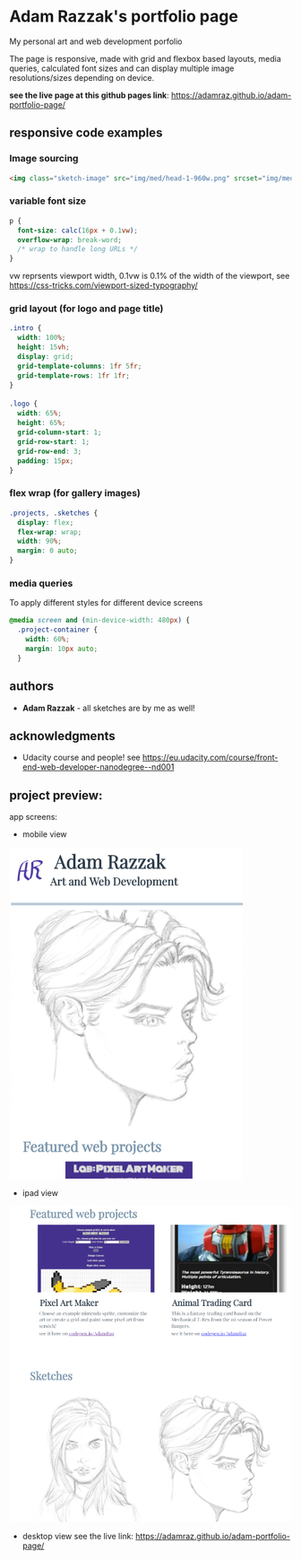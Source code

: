 # Adam Razzak's portfolio page
My personal art and web development porfolio

The page is responsive, made with grid and flexbox based layouts, media queries, calculated font sizes and can display multiple image resolutions/sizes depending on device.

**see the live page at this github pages link**: https://adamraz.github.io/adam-portfolio-page/

## responsive code examples

### Image sourcing
```html
<img class="sketch-image" src="img/med/head-1-960w.png" srcset="img/med/head-1-960w.png 960w, img/small/head-1-480w.png 480w" sizes="(max-width: 720px) 80vw, (max-width: 1280px) 50vw, 30vw" alt="sketch of a female head">
```

### variable font size
```css
p {
  font-size: calc(16px + 0.1vw);
  overflow-wrap: break-word;
  /* wrap to handle long URLs */
}
```
vw reprsents viewport width, 0.1vw is 0.1% of the width of the viewport, see https://css-tricks.com/viewport-sized-typography/

### grid layout (for logo and page title)
```css
.intro {
  width: 100%;
  height: 15vh;
  display: grid;
  grid-template-columns: 1fr 5fr;
  grid-template-rows: 1fr 1fr;
}

.logo {
  width: 65%;
  height: 65%;
  grid-column-start: 1;
  grid-row-start: 1;
  grid-row-end: 3;
  padding: 15px;
}
```

### flex wrap (for gallery images)
```css
.projects, .sketches {
  display: flex;
  flex-wrap: wrap;
  width: 90%;
  margin: 0 auto;
}
```

### media queries
To apply different styles for different device screens
```css
@media screen and (min-device-width: 480px) {
  .project-container {
    width: 60%;
    margin: 10px auto;
  }
```

## authors

* **Adam Razzak** - all sketches are by me as well!

## acknowledgments

* Udacity course and people! see https://eu.udacity.com/course/front-end-web-developer-nanodegree--nd001

## project preview:

app screens:

* mobile view

![image of neighbourhood app screen](./readme-img-1.PNG "neighbourhood app screen")

* ipad view

![image of neighbourhood app screen](./readme-img-2.PNG "neighbourhood app screen")

* desktop view
see the live link: https://adamraz.github.io/adam-portfolio-page/
